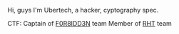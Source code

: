 Hi, guys
I'm Ubertech, a hacker, cyptography spec.

CTF:
  Captain of [F0R8IDD3N](https://ctftime.org/team/309255) team
  Member of [RHT](https://ctftime.org/team/186788) team
